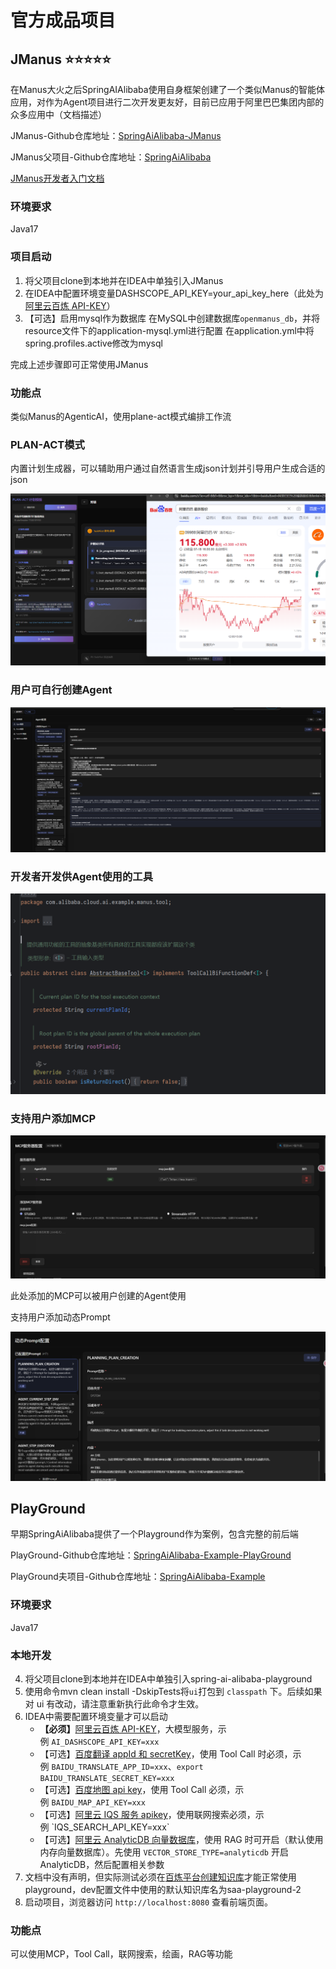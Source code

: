 # 官方成品项目

## JManus ⭐⭐⭐⭐⭐

在Manus大火之后SpringAIAlibaba使用自身框架创建了一个类似Manus的智能体应用，对作为Agent项目进行二次开发更友好，目前已应用于阿里巴巴集团内部的众多应用中（文档描述）

JManus-Github仓库地址：[SpringAiAlibaba-JManus](https://github.com/alibaba/spring-ai-alibaba/tree/main/spring-ai-alibaba-jmanus)

JManus父项目-Github仓库地址：[SpringAiAlibaba](https://github.com/alibaba/spring-ai-alibaba)

[JManus开发者入门文档](https://github.com/alibaba/spring-ai-alibaba/blob/main/spring-ai-alibaba-jmanus/README-dev.md)

### 环境要求

Java17
### 项目启动

1. 将父项目clone到本地并在IDEA中单独引入JManus
2. 在IDEA中配置环境变量DASHSCOPE_API_KEY=your_api_key_here（此处为[阿里云百炼 API-KEY](https://bailian.console.aliyun.com/?tab=model#/api-key)）
3. 【可选】启用mysql作为数据库
	在MySQL中创建数据库`openmanus_db`，并将resource文件下的application-mysql.yml进行配置
	在application.yml中将spring.profiles.active修改为mysql

完成上述步骤即可正常使用JManus

### 功能点

类似Manus的AgenticAI，使用plane-act模式编排工作流

### PLAN-ACT模式

内置计划生成器，可以辅助用户通过自然语言生成json计划并引导用户生成合适的json

![Pasted image 20250718174753.png](https://raw.githubusercontent.com/CoteNite/Blog_img/master/blogImg/Pasted%20image%2020250718174753.png)

### 用户可自行创建Agent

![Pasted image 20250718175027.png](https://raw.githubusercontent.com/CoteNite/Blog_img/master/blogImg/Pasted%20image%2020250718175027.png)


### 开发者开发供Agent使用的工具

![Pasted image 20250718175636.png](https://raw.githubusercontent.com/CoteNite/Blog_img/master/blogImg/Pasted%20image%2020250718175636.png)


### 支持用户添加MCP

![Pasted image 20250718180009.png](https://raw.githubusercontent.com/CoteNite/Blog_img/master/blogImg/Pasted%20image%2020250718180009.png)


此处添加的MCP可以被用户创建的Agent使用

支持用户添加动态Prompt

![Pasted image 20250718180700.png](https://raw.githubusercontent.com/CoteNite/Blog_img/master/blogImg/Pasted%20image%2020250718180700.png)



## PlayGround

早期SpringAiAlibaba提供了一个Playground作为案例，包含完整的前后端

PlayGround-Github仓库地址：[SpringAiAlibaba-Example-PlayGround](https://github.com/springaialibaba/spring-ai-alibaba-examples/tree/main/spring-ai-alibaba-playground)

PlayGround夫项目-Github仓库地址：[SpringAiAlibaba-Example](https://github.com/springaialibaba/spring-ai-alibaba-examples/tree/main)

### 环境要求

Java17
### 本地开发

4. 将父项目clone到本地并在IDEA中单独引入spring-ai-alibaba-playground
5. 使用命令mvn clean install -DskipTests将`ui`打包到 `classpath` 下。后续如果对 ui 有改动，请注意重新执行此命令才生效。
6. IDEA中需要配置环境变量才可以启动
	- **【必须】**[阿里云百炼 API-KEY](https://bailian.console.aliyun.com/?tab=model#/api-key)，大模型服务，示例 `AI_DASHSCOPE_API_KEY=xxx`
	- 【可选】[百度翻译 appId 和 secretKey](https://api.fanyi.baidu.com/product/113)，使用 Tool Call 时必须，示例 `BAIDU_TRANSLATE_APP_ID=xxx`、`export BAIDU_TRANSLATE_SECRET_KEY=xxx`
	- 【可选】[百度地图 api key](https://lbs.baidu.com/faq/api)，使用 Tool Call 必须，示例 `BAIDU_MAP_API_KEY=xxx`
	- 【可选】[阿里云 IQS 服务 apikey](https://help.aliyun.com/document_detail/2870227.html?)，使用联网搜索必须，示例 `IQS_SEARCH_API_KEY=xxx`
	- 【可选】[阿里云 AnalyticDB 向量数据库](https://help.aliyun.com/zh/analyticdb/analyticdb-for-postgresql/getting-started/instances-with-vector-engine-optimization-enabled/)，使用 RAG 时可开启（默认使用内存向量数据库）。先使用 `VECTOR_STORE_TYPE=analyticdb` 开启 AnalyticDB，然后配置相关参数
7. 文档中没有声明，但实际测试必须在[百炼平台创建知识库](https://bailian.console.aliyun.com/console?tab=app#/knowledge-base)才能正常使用playground，dev配置文件中使用的默认知识库名为saa-playground-2
8. 启动项目，浏览器访问 `http://localhost:8080` 查看前端页面。
### 功能点

可以使用MCP，Tool Call，联网搜索，绘画，RAG等功能